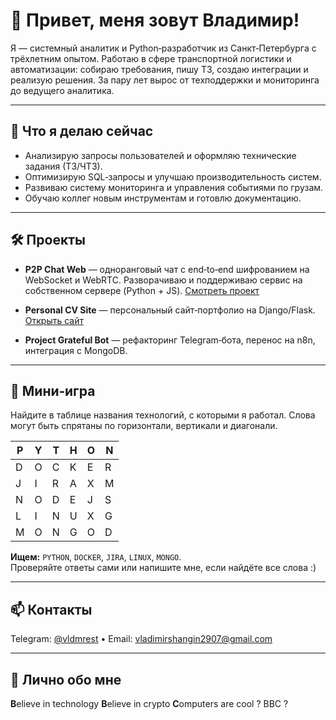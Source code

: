 # 👋 Привет, меня зовут Владимир!

Я — системный аналитик и Python‑разработчик из Санкт‑Петербурга с трёхлетним опытом. Работаю в сфере транспортной логистики и автоматизации: собираю требования, пишу ТЗ, создаю интеграции и реализую решения. За пару лет вырос от техподдержки и мониторинга до ведущего аналитика.

---

## 🚀 Что я делаю сейчас

- Анализирую запросы пользователей и оформляю технические задания (ТЗ/ЧТЗ).
- Оптимизирую SQL‑запросы и улучшаю производительность систем.
- Развиваю систему мониторинга и управления событиями по грузам.
- Обучаю коллег новым инструментам и готовлю документацию.

---

## 🛠 Проекты

- **P2P Chat Web** — одноранговый чат с end‑to‑end шифрованием на WebSocket и WebRTC. Разворачиваю и поддерживаю сервис на собственном сервере (Python + JS). [Смотреть проект](https://vladimirshangin2907-p2p-chat-e275.twc1.net)

- **Personal CV Site** — персональный сайт‑портфолио на Django/Flask. [Открыть сайт](https://vladimirshangin2907-pesonal-site-e685.twc1.net)

- **Project Grateful Bot** — рефакторинг Telegram‑бота, перенос на n8n, интеграция с MongoDB.

---

## 🧩 Мини‑игра

Найдите в таблице названия технологий, с которыми я работал. Слова могут быть спрятаны по горизонтали, вертикали и диагонали.

| P | Y | T | H | O | N |
|---|---|---|---|---|---|
| D | O | C | K | E | R |
| J | I | R | A | X | M |
| N | O | D | E | J | S |
| L | I | N | U | X | G |
| M | O | N | G | O | D |

**Ищем:** `PYTHON`, `DOCKER`, `JIRA`, `LINUX`, `MONGO`.  
Проверяйте ответы сами или напишите мне, если найдёте все слова :)

---

## 📫 Контакты

Telegram: [@vldmrest](https://t.me/vldmrest) • Email: vladimirshangin2907@gmail.com

---

## 🎯 Лично обо мне

**B**elieve in technology **B**elieve in crypto **C**omputers are cool ? BBC ?
